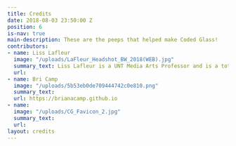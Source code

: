 ```yaml
---
title: Credits
date: 2018-08-03 23:50:00 Z
position: 6
is-nav: true
main-description: These are the peeps that helped make Coded Glass!
contributors:
- name: Liss Lafleur
  image: "/uploads/LaFleur_Headshot_BW_2018(WEB).jpg"
  summary_text: Liss Lafleur is a UNT Media Arts Professor and is a total badass!
  url: 
- name: Bri Camp
  image: "/uploads/5b53eb0de709444742c0e810.png"
  summary_text: 
  url: https://brianacamp.github.io
- name: 
  image: "/uploads/CG_Favicon_2.jpg"
  summary_text: 
  url: 
layout: credits
---
```


